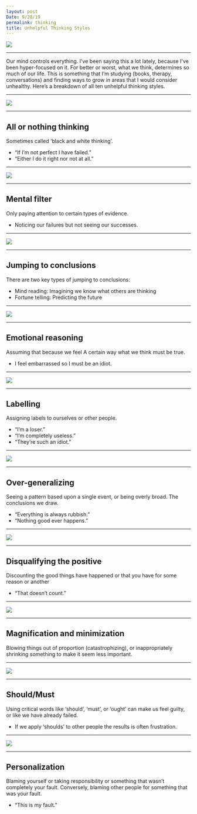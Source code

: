 ```yaml
---
layout: post
Date: 9/28/19
permalink: thinking
title: Unhelpful Thinking Styles
---
```


![][image-1]

---- 

Our mind controls everything. I’ve been saying this a lot lately, because I’ve been hyper-focused on it. For better or worst, what we think, determines so much of our life. This is something that I’m studying (books, therapy, conversations) and finding ways to grow in areas that I would consider unhealthy. Here’s a breakdown of all ten unhelpful thinking styles.

---- 

![][image-2]

---- 

## All or nothing thinking

Sometimes called ‘black and white thinking’.

- “If I’m not perfect I have failed.”
- “Either I do it right nor not at all.”

---- 

![][image-3]

---- 

## Mental filter

Only paying attention to certain types of evidence. 

- Noticing our failures but not seeing our successes.

---- 

![][image-4]

---- 

## Jumping to conclusions

There are two key types of jumping to conclusions:

- Mind reading: Imagining we know what others are thinking
- Fortune telling: Predicting the future

---- 

![][image-5]

---- 

## Emotional reasoning

Assuming that because we feel A certain way what we think must be true.

- I feel embarrassed so I must be an idiot.

---- 

![][image-6]

---- 

## Labelling

Assigning labels to ourselves or other people.

- “I’m a loser.”
- “I’m completely useless.”
- “They’re such an idiot.”

---- 

![][image-7]

---- 

## Over-generalizing

Seeing a pattern based upon a single event, or being overly broad. The conclusions we draw.

- “Everything is always rubbish.”
- “Nothing good ever happens.”

---- 

![][image-8]

---- 

## Disqualifying the positive

Discounting the good things have happened or that you have for some reason or another

- “That doesn’t count.”

---- 

![][image-9]

---- 

## Magnification and minimization

Blowing things out of proportion (catastrophizing), or inappropriately shrinking something to make it seem less important.

---- 

![][image-10]

---- 

## Should/Must

Using critical words like ‘should’, ‘must’, or ‘ought’ can make us feel guilty, or like we have already failed.

- If we apply ‘shoulds’ to other people the results is often frustration.

---- 

![][image-11]

---- 

## Personalization

Blaming yourself or taking responsibility or something that wasn’t completely your fault. Conversely, blaming other people for something that was your fault.

- “This is my fault.”

[image-1]:	https://i.imgur.com/xGNnecB.png
[image-2]:	https://i.imgur.com/3rfB3Fn.jpg
[image-3]:	https://i.imgur.com/8tSSGS5.jpg
[image-4]:	https://i.imgur.com/bif21wT.jpg
[image-5]:	https://i.imgur.com/4e1VLMf.jpg
[image-6]:	https://i.imgur.com/PnwdZuX.jpg
[image-7]:	https://i.imgur.com/Agen8wA.jpg
[image-8]:	https://i.imgur.com/JFDWdiX.jpg
[image-9]:	https://i.imgur.com/FDjQuRS.jpg
[image-10]:	https://i.imgur.com/6Oh0FEz.jpg
[image-11]:	https://i.imgur.com/lmJLaeJ.jpg